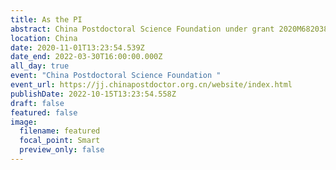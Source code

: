 ```yaml
---
title: As the PI
abstract: China Postdoctoral Science Foundation under grant 2020M682038
location: China
date: 2020-11-01T13:23:54.539Z
date_end: 2022-03-30T16:00:00.000Z
all_day: true
event: "China Postdoctoral Science Foundation "
event_url: https://jj.chinapostdoctor.org.cn/website/index.html
publishDate: 2022-10-15T13:23:54.558Z
draft: false
featured: false
image:
  filename: featured
  focal_point: Smart
  preview_only: false
---
```

